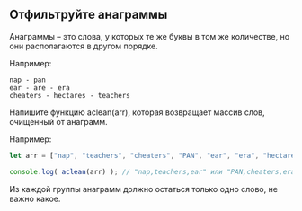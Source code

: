 ## Отфильтруйте анаграммы

Анаграммы – это слова, у которых те же буквы в том же количестве, но они располагаются в другом порядке.

Например:

```text
nap - pan
ear - are - era
cheaters - hectares - teachers
```
Напишите функцию aclean(arr), которая возвращает массив слов, очищенный от анаграмм.

Например:

```javascript
let arr = ["nap", "teachers", "cheaters", "PAN", "ear", "era", "hectares"];

console.log( aclean(arr) ); // "nap,teachers,ear" или "PAN,cheaters,era"

```
Из каждой группы анаграмм должно остаться только одно слово, не важно какое.